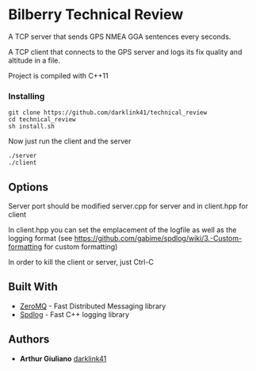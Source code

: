 # Bilberry Technical Review 

A TCP server that sends GPS NMEA GGA sentences every seconds.

A TCP client that connects to the GPS server and logs its fix quality and altitude in a file.

Project is compiled with C++11

### Installing

```
git clone https://github.com/darklink41/technical_review
cd technical_review
sh install.sh
```

Now just run the client and the server
```
./server
./client
```

## Options 

Server port should be modified server.cpp for server and in client.hpp for client

In client.hpp you can set the emplacement of the logfile as well as the logging format (see https://github.com/gabime/spdlog/wiki/3.-Custom-formatting for custom formatting)

In order to kill the client or server, just Ctrl-C


## Built With

* [ZeroMQ](http://zeromq.org/) - Fast Distributed Messaging library
* [Spdlog](https://github.com/gabime/spdlog) - Fast C++ logging library


## Authors

* **Arthur Giuliano** [darklink41](https://github.com/darklink41)

